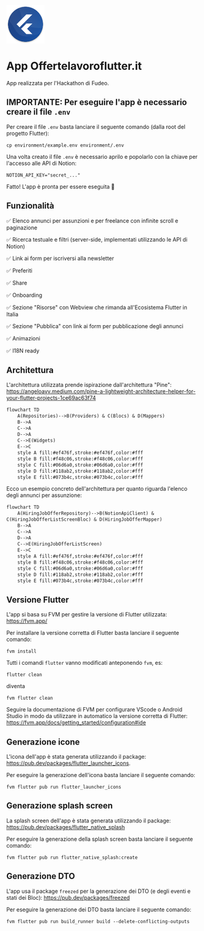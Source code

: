 <img src="/offertelavoroflutter_app/launcher_icon/android.png" height="100px">

# App Offertelavoroflutter.it
App realizzata per l'Hackathon di Fudeo.

## IMPORTANTE: Per eseguire l'app è necessario creare il file `.env`
Per creare il file `.env` basta lanciare il seguente comando (dalla root del progetto Flutter):

    cp environment/example.env environment/.env

Una volta creato il file `.env` è necessario aprilo e popolarlo con la chiave per l'accesso alle API di Notion:

    NOTION_API_KEY="secret_..."

Fatto! L'app è pronta per essere eseguita 🚀

## Funzionalità

✅ Elenco annunci per assunzioni e per freelance con infinite scroll e paginazione

✅ Ricerca testuale e filtri (server-side, implementati utilizzando le API di Notion)

✅ Link ai form per iscriversi alla newsletter

✅ Preferiti

✅ Share

✅ Onboarding

✅ Sezione "Risorse" con Webview che rimanda all'Ecosistema Flutter in Italia

✅ Sezione "Pubblica" con link ai form per pubblicazione degli annunci

✅ Animazioni

✅ I18N ready

## Architettura
L'architettura utilizzata prende ispirazione dall'architettura "Pine": https://angeloavv.medium.com/pine-a-lightweight-architecture-helper-for-your-flutter-projects-1ce69ac63f74

```mermaid
flowchart TD
    A(Repositories)-->B(Providers) & C(Blocs) & D(Mappers)
    B-->A
    C-->A
    D-->A
    C-->E(Widgets)
    E-->C
    style A fill:#ef476f,stroke:#ef476f,color:#fff
    style B fill:#f48c06,stroke:#f48c06,color:#fff
    style C fill:#06d6a0,stroke:#06d6a0,color:#fff
    style D fill:#118ab2,stroke:#118ab2,color:#fff
    style E fill:#073b4c,stroke:#073b4c,color:#fff
```

Ecco un esempio concreto dell'architettura per quanto riguarda l'elenco degli annunci per assunzione:

```mermaid
flowchart TD
    A(HiringJobOfferRepository)-->B(NotionApiClient) & C(HiringJobOfferListScreenBloc) & D(HiringJobOfferMapper)
    B-->A
    C-->A
    D-->A
    C-->E(HiringJobOfferListScreen)
    E-->C
    style A fill:#ef476f,stroke:#ef476f,color:#fff
    style B fill:#f48c06,stroke:#f48c06,color:#fff
    style C fill:#06d6a0,stroke:#06d6a0,color:#fff
    style D fill:#118ab2,stroke:#118ab2,color:#fff
    style E fill:#073b4c,stroke:#073b4c,color:#fff
```


## Versione Flutter
L'app si basa su FVM per gestire la versione di Flutter utilizzata:
https://fvm.app/

Per installare la versione corretta di Flutter basta lanciare il seguente comando:

    fvm install

Tutti i comandi `flutter` vanno modificati anteponendo `fvm`, es:

    flutter clean

diventa

    fvm flutter clean

Seguire la documentazione di FVM per configurare VScode o Android Studio in modo da utilizzare in automatico la versione corretta di Flutter: https://fvm.app/docs/getting_started/configuration#ide


## Generazione icone
L'icona dell'app è stata generata utilizzando il package: https://pub.dev/packages/flutter_launcher_icons. 

Per eseguire la generazione dell'icona basta lanciare il seguente comando:

    fvm flutter pub run flutter_launcher_icons

## Generazione splash screen
La splash screen dell'app è stata generata utilizzando il package: https://pub.dev/packages/flutter_native_splash

Per eseguire la generazione della splash screen basta lanciare il seguente comando:

    fvm flutter pub run flutter_native_splash:create

## Generazione DTO
L'app usa il package `freezed` per la generazione dei DTO (e degli eventi e stati dei Bloc): https://pub.dev/packages/freezed

Per eseguire la generazione dei DTO basta lanciare il seguente comando:

    fvm flutter pub run build_runner build --delete-conflicting-outputs
